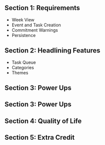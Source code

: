 ## Section 1: Requirements
- Week View
- Event and Task Creation
- Commitment Warnings
- Persistence

## Section 2: Headlining Features
- Task Queue
- Categories
- Themes


## Section 3: Power Ups


## Section 3: Power Ups


## Section 4: Quality of Life


## Section 5: Extra Credit
